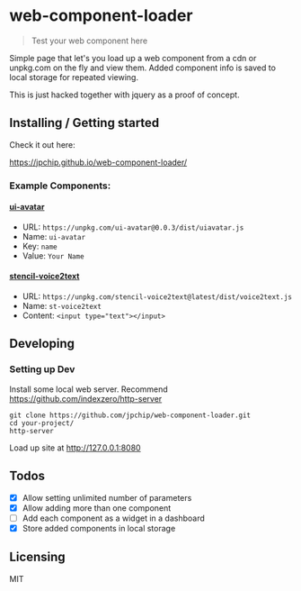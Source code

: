 # web-component-loader
> Test your web component here

Simple page that let's you load up a web component from a cdn or unpkg.com 
on the fly and view them. Added component info is saved to local storage for
repeated viewing.

This is just hacked together with jquery as a proof of concept.

## Installing / Getting started

Check it out here:

https://jpchip.github.io/web-component-loader/

### Example Components:

#### [ui-avatar](https://www.npmjs.com/package/ui-avatar)
- URL: `https://unpkg.com/ui-avatar@0.0.3/dist/uiavatar.js`
- Name: `ui-avatar`
- Key: `name`
- Value: `Your Name`

#### [stencil-voice2text](https://www.npmjs.com/package/stencil-voice2text)
- URL: `https://unpkg.com/stencil-voice2text@latest/dist/voice2text.js`
- Name: `st-voice2text`
- Content: `<input type="text"></input>`

## Developing

### Setting up Dev

Install some local web server. Recommend https://github.com/indexzero/http-server

```shell
git clone https://github.com/jpchip/web-component-loader.git
cd your-project/
http-server
```

Load up site at http://127.0.0.1:8080

## Todos

- [x] Allow setting unlimited number of parameters
- [x] Allow adding more than one component
- [ ] Add each component as a widget in a dashboard
- [x] Store added components in local storage

## Licensing

MIT
